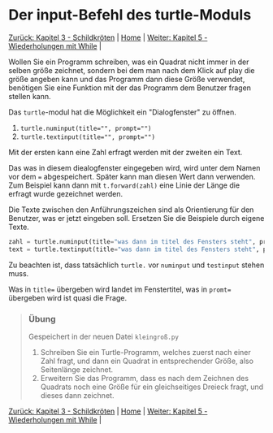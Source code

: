 # Der input-Befehl des turtle-Moduls

[Zurück: Kapitel 3 - Schildkröten](Turtle.md) |  [Home](README.md) |  [Weiter: Kapitel 5 - Wiederholungen mit While](Wiederholungenwhile.md) | 

Wollen Sie ein Programm schreiben, was ein Quadrat nicht immer in der selben größe zeichnet, sondern bei dem man nach dem Klick auf play die größe angeben kann und das Programm dann diese Größe verwendet, benötigen Sie eine Funktion mit der das Programm dem Benutzer fragen stellen kann.

Das `turtle`-modul hat die Möglichkeit ein "Dialogfenster" zu öffnen.

1. `turtle.numinput(title="", prompt="")`
2. `turtle.textinput(title="", prompt="")`

Mit der ersten kann eine Zahl erfragt werden mit der zweiten ein Text.

Das was in diesem diealogfenster eingegeben wird, wird unter dem Namen vor dem `=` abgespeichert. Später kann man diesen Wert dann verwenden. Zum Beispiel kann dann mit `t.forward(zahl)` eine Linie der Länge die erfragt wurde gezeichnet werden.

Die Texte zwischen den Anführungszeichen sind als Orientierung für den Benutzer, was er jetzt eingeben soll. Ersetzen Sie die Beispiele durch eigene Texte.

```python
zahl = turtle.numinput(title="was dann im titel des Fensters steht", prompt="Welche Frage vor dem Eingabefeld steht")
text = turtle.textinput(title="was dann im titel des Fensters steht", prompt="Welche Frage vor dem Eingabefeld steht")
```

Zu beachten ist, dass tatsächlich `turtle.` vor `numinput` und `testinput` stehen muss.

Was in `title=` übergeben wird landet im Fenstertitel, was in `promt=` übergeben wird ist quasi die Frage.

> ### Übung
>
> Gespeichert in der neuen Datei `kleingroß.py`
>
> 1. Schreiben Sie ein Turtle-Programm, welches zuerst nach einer Zahl fragt, und dann ein Quadrat in entsprechender Größe, also Seitenlänge zeichnet.
> 2. Erweitern Sie das Programm, dass es nach dem Zeichnen des Quadrats noch eine Größe für ein gleichseitiges Dreieck fragt, und dieses dann zeichnet.

[Zurück: Kapitel 3 - Schildkröten](Turtle.md) |  [Home](README.md) |  [Weiter: Kapitel 5 - Wiederholungen mit While](Wiederholungenwhile.md) | 
